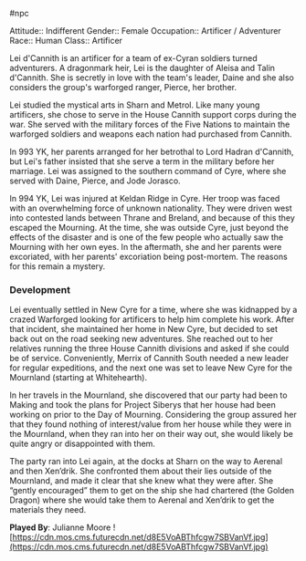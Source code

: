  #npc 

Attitude:: Indifferent
Gender:: Female
Occupation:: Artificer / Adventurer
Race:: Human
Class:: Artificer

Lei d'Cannith is an artificer for a team of ex-Cyran soldiers turned adventurers. A dragonmark heir, Lei is the daughter of Aleisa and Talin d'Cannith. She is secretly in love with the team's leader, Daine and she also considers the group's warforged ranger, Pierce, her brother.

Lei studied the mystical arts in Sharn and Metrol. Like many young artificers, she chose to serve in the House Cannith support corps during the war. She served with the military forces of the Five Nations to maintain the warforged soldiers and weapons each nation had purchased from Cannith.

In 993 YK, her parents arranged for her betrothal to Lord Hadran d'Cannith, but Lei's father insisted that she serve a term in the military before her marriage. Lei was assigned to the southern command of Cyre, where she served with Daine, Pierce, and Jode Jorasco.

In 994 YK, Lei was injured at Keldan Ridge in Cyre. Her troop was faced with an overwhelming force of unknown nationality. They were driven west into contested lands between Thrane and Breland, and because of this they escaped the Mourning. At the time, she was outside Cyre, just beyond the effects of the disaster and is one of the few people who actually saw the Mourning with her own eyes. In the aftermath, she and her parents were excoriated, with her parents' excoriation being post-mortem. The reasons for this remain a mystery.

### Development

Lei eventually settled in New Cyre for a time, where she was kidnapped by a crazed Warforged looking for artificers to help him complete his work. After that incident, she maintained her home in New Cyre, but decided to set back out on the road seeking new adventures. She reached out to her relatives running the three House Cannith divisions and asked if she could be of service. Conveniently, Merrix of Cannith South needed a new leader for regular expeditions, and the next one was set to leave New Cyre for the Mournland (starting at Whitehearth).

In her travels in the Mournland, she discovered that our party had been to Making and took the plans for Project Siberys that her house had been working on prior to the Day of Mourning. Considering the group assured her that they found nothing of interest/value from her house while they were in the Mournland, when they ran into her on their way out, she would likely be quite angry or disappointed with them.

The party ran into Lei again, at the docks at Sharn on the way to Aerenal and then Xen’drik. She confronted them about their lies outside of the Mournland, and made it clear that she knew what they were after. She “gently encouraged” them to get on the ship she had chartered (the Golden Dragon) where she would take them to Aerenal and Xen’drik to get the materials they need.

**Played By**: Julianne Moore
![https://cdn.mos.cms.futurecdn.net/d8E5VoABThfcgw7SBVanVf.jpg](https://cdn.mos.cms.futurecdn.net/d8E5VoABThfcgw7SBVanVf.jpg)
